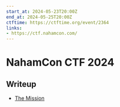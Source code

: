 ```yaml
---
start_at: 2024-05-23T20:00Z
end_at: 2024-05-25T20:00Z
ctftime: https://ctftime.org/event/2364
links:
- https://ctf.nahamcon.com/
---
```


# NahamCon CTF 2024

## Writeup

- [The Mission](The_Mission/index.md)
